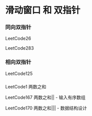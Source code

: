 # 滑动窗口 和 双指针

### 同向双指针
LeetCode26

LeetCode283

### 相向双指针
LeetCode125

###
LeetCode1 两数之和

LeetCode167 两数之和|| - 输入有序数组 

LeetCode170 两数之和||| - 数据结构设计